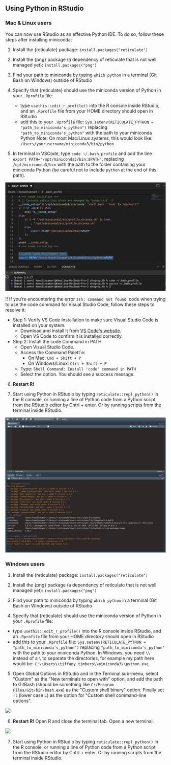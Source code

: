 ## Using Python in RStudio

### Mac & Linux users

You can now use RStudio as an effective Python IDE. To do so, follow these steps after installing miniconda:

1. Install the {reticulate} package: `install.packages("reticulate")`

2. Install the {png} package (a dependency of reticulate that is not well managed yet): `install.packages("png")`

3. Find your path to miniconda by typing `which python` in a terminal (Git Bash on Windows) outside of RStudio

4. Specify that {reticulate} should use the miniconda version of Python in your `.Rprofile` file:

    - type `usethis::edit_r_profile()` into the R console inside RStudio, and an `.Rprofile` file from your HOME directory should open in RStudio
    - add this to your `.Rprofile` file: `Sys.setenv(RETICULATE_PYTHON = "path_to_miniconda's_python")` replacing `"path_to_miniconda's_python"` with the path to your miniconda Python
    Note: On most Mac/Linux systems, this would look like: `/Users/yourusername/miniconda3/bin/python`
  
5. In terminal in VSCode, type `code ~/.bash_profile` and add the line `export PATH="/opt/miniconda3/bin:$PATH"`, replacing `/opt/miniconda3/bin` with the path to the folder containing your miniconda Python (be careful not to include `python` at the end of this path). 

<img src="../imgs/mac_VSCode_bash_profile.png" width=y00>

!! If you’re encountering the error `zsh: command not found`: code when trying to use the code command for Visual Studio Code, follow these steps to resolve it:

  - Step 1: Verify VS Code Installation to make sure Visual Studio Code is installed on your system.
    - Download and install it from [VS Code's website](https://code.visualstudio.com/).
    - Open VS Code to confirm it is installed correctly.
  - Step 2: Install the code Command in PATH
    - Open Visual Studio Code.
    - Access the Command Palett`e:
      - On Mac: `Cmd + Shift + P`
      - On Windows/Linux: `Ctrl + Shift + P`
    - Type: `Shell Command: Install 'code' command in PATH` 
    - Select the option. You should see a success message.
  
6. **Restart R!**

7. Start using Python in RStudio by typing `reticulate::repl_python()` in the R console, or running a line of Python code from a Python script from the RStudio editor by Cntrl + enter. Or by running scripts from the terminal inside RStudio.
<img src="../imgs/mac_repl_python.png" width=y00>

### Windows users

1. Install the {reticulate} package: `install.packages("reticulate")`

2. Install the {png} package (a dependency of reticulate that is not well managed yet): `install.packages("png")`

3. Find your path to miniconda by typing `which python` in a terminal (Git Bash on Windows) outside of RStudio

4. Specify that {reticulate} should use the miniconda version of Python in your `.Rprofile` file:

  - type `usethis::edit_r_profile()` into the R console inside RStudio, and an `.Rprofile` file from your HOME directory should open in RStudio
  - add this to your `.Rprofile` file: `Sys.setenv(RETICULATE_PYTHON = "path_to_miniconda's_python")` replacing `"path_to_miniconda's_python"` with the path to your miniconda Python. In Windows, you need `\\` instead of a `\` to separate the directories, for example my path here would be: `C:\\Users\\tiffany.timbers\\miniconda3\\python.exe`.
  
5. Open Global Options in RStudio and in the Terminal sub-menu, select "Custom" as the "New terminals to open with" option, and add the path to GitBash (should be something like `C:/Program Files/Git/bin/bash.exe`) as the "Custom shell binary" option. Finally set `-l` (lower case L) as the option for "Custom shell command-line options".

<img src="../imgs/custom-terminal.png" width=500>

6. **Restart R!** Open R and close the terminal tab. Open a new terminal.

<img src="../imgs/new-terminal.png" width=y00>

7. Start using Python in RStudio by typing `reticulate::repl_python()` in the R console, or running a line of Python code from a Python script from the RStudio editor by Cntrl + enter. Or by running scripts from the terminal inside RStudio.
